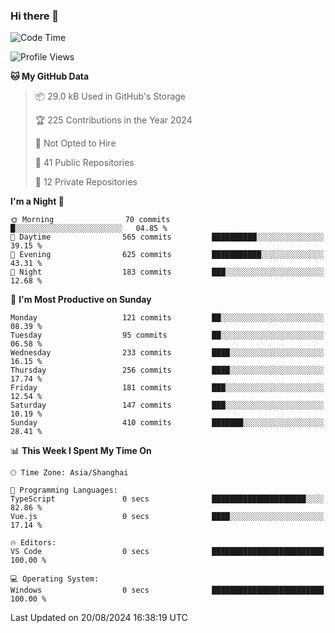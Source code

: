 ### Hi there 👋

<!--
**robinWongM/robinWongM** is a ✨ _special_ ✨ repository because its `README.md` (this file) appears on your GitHub profile.

Here are some ideas to get you started:

- 🔭 I’m currently working on ...
- 🌱 I’m currently learning ...
- 👯 I’m looking to collaborate on ...
- 🤔 I’m looking for help with ...
- 💬 Ask me about ...
- 📫 How to reach me: ...
- 😄 Pronouns: ...
- ⚡ Fun fact: ...
-->

<!--START_SECTION:waka-->
![Code Time](http://img.shields.io/badge/Code%20Time-263%20hrs%2050%20mins-blue)

![Profile Views](http://img.shields.io/badge/Profile%20Views-19-blue)

**🐱 My GitHub Data** 

> 📦 29.0 kB Used in GitHub's Storage 
 > 
> 🏆 225 Contributions in the Year 2024
 > 
> 🚫 Not Opted to Hire
 > 
> 📜 41 Public Repositories 
 > 
> 🔑 12 Private Repositories 
 > 
**I'm a Night 🦉** 

```text
🌞 Morning                70 commits          █░░░░░░░░░░░░░░░░░░░░░░░░   04.85 % 
🌆 Daytime                565 commits         ██████████░░░░░░░░░░░░░░░   39.15 % 
🌃 Evening                625 commits         ███████████░░░░░░░░░░░░░░   43.31 % 
🌙 Night                  183 commits         ███░░░░░░░░░░░░░░░░░░░░░░   12.68 % 
```
📅 **I'm Most Productive on Sunday** 

```text
Monday                   121 commits         ██░░░░░░░░░░░░░░░░░░░░░░░   08.39 % 
Tuesday                  95 commits          ██░░░░░░░░░░░░░░░░░░░░░░░   06.58 % 
Wednesday                233 commits         ████░░░░░░░░░░░░░░░░░░░░░   16.15 % 
Thursday                 256 commits         ████░░░░░░░░░░░░░░░░░░░░░   17.74 % 
Friday                   181 commits         ███░░░░░░░░░░░░░░░░░░░░░░   12.54 % 
Saturday                 147 commits         ███░░░░░░░░░░░░░░░░░░░░░░   10.19 % 
Sunday                   410 commits         ███████░░░░░░░░░░░░░░░░░░   28.41 % 
```


📊 **This Week I Spent My Time On** 

```text
🕑︎ Time Zone: Asia/Shanghai

💬 Programming Languages: 
TypeScript               0 secs              █████████████████████░░░░   82.86 % 
Vue.js                   0 secs              ████░░░░░░░░░░░░░░░░░░░░░   17.14 % 

🔥 Editors: 
VS Code                  0 secs              █████████████████████████   100.00 % 

💻 Operating System: 
Windows                  0 secs              █████████████████████████   100.00 % 
```


 Last Updated on 20/08/2024 16:38:19 UTC
<!--END_SECTION:waka-->
